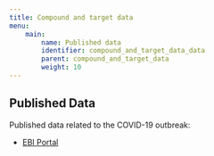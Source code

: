 ```yaml
---
title: Compound and target data
menu:
    main:
        name: Published data
        identifier: compound_and_target_data_data
        parent: compound_and_target_data
        weight: 10
---
```


## Published Data

Published data related to the COVID-19 outbreak:
* [EBI Portal](https://www.covid19dataportal.org/sequences)

